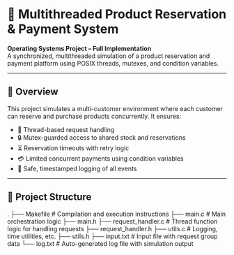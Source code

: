 # 🧵 Multithreaded Product Reservation & Payment System

**Operating Systems Project – Full Implementation**  
A synchronized, multithreaded simulation of a product reservation and payment platform using POSIX threads, mutexes, and condition variables.

---

## 🚀 Overview

This project simulates a multi-customer environment where each customer can reserve and purchase products concurrently. It ensures:

- 🧵 Thread-based request handling  
- 🔒 Mutex-guarded access to shared stock and reservations  
- ⏳ Reservation timeouts with retry logic  
- 💳 Limited concurrent payments using condition variables  
- 📜 Safe, timestamped logging of all events  

---

## 📁 Project Structure

.
├── Makefile # Compilation and execution instructions
├── main.c # Main orchestration logic
├── main.h
├── request_handler.c # Thread function logic for handling requests
├── request_handler.h
├── utils.c # Logging, time utilities, etc.
├── utils.h
├── input.txt # Input file with request group data
└── log.txt # Auto-generated log file with simulation output
